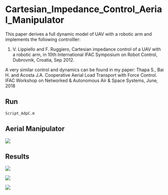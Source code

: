# Cartesian_Impedance_Control_Aerial_Manipulator

This paper derives a full dynamic model of UAV with a robotic arm and implements the following controlller: 
1. V. Lippiello and F. Ruggiero, Cartesian impedance control of a UAV with a robotic arm, in 10th International
IFAC Symposium on Robot Control, Dubrovnik, Croatia, Sep 2012.

A very similar control and dynamics can be found in my paper: 
Thapa S., Bai H. and Acosta J.A. Cooperative Aerial Load Transport with Force Control. IFAC Workshop on Networked & Autonomous Air & Space Systems, June, 2018

## Run 
```
Script_AdpC.m
```

## Aerial Manipulator 
![](https://github.com/sandeshthapa/Adaptive_Sliding_Mode_Control_of_Aerial_Manipulator/blob/master/uav_arm.jpg)

## Results 

![](https://github.com/sandeshthapa/Cartesian_Impedance_Control_Aerial_Manipulator/blob/master/CompA.PNG)

![](https://github.com/sandeshthapa/Cartesian_Impedance_Control_Aerial_Manipulator/blob/master/ComB.PNG)

![](https://github.com/sandeshthapa/Cartesian_Impedance_Control_Aerial_Manipulator/blob/master/ComRG.PNG)

